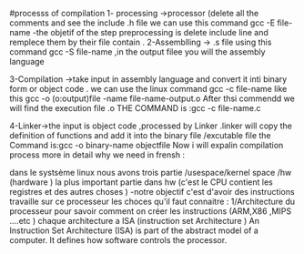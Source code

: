 
#processs of compilation 
1- processing ->processor (delete all the comments and see the include .h file
we can use this command gcc -E file-name 
 -the objetif of the step preprocessing is delete include line  and remplece them by their file contain .
2-Assemblling -> .s file  using this command gcc -S file-name ,in the output filee  you will the assembly language 
 
3-Compilation ->take input in assembly language and convert it inti binary form or object code .
we can use the linux command gcc -c file-name  like this gcc -o (o:output)file -name  file-name-output.o 
After thsi commendd we will find the execution file .o
THE COMMAND is :gcc -c file-name.c 

4-Linker->the input is object code ,processed by Linker .linker will copy the definition of functions  and add it into the binary file /excutable file 
the Command is:gcc -o binary-name objectfile 
Now i will expalin compilation process more  in detail why we need in frensh :


dans le systsème linux nous avons trois partie /usespace/kernel space /hw (hardware )
la plus important partie dans hw (c'est le CPU contient les registres et des autres choses  )
-notre objectif c'est d'avoir des instructions travaille sur ce processeur 
les choces qu'il faut connaitre :
1/Architecture du processeur pour savoir comment on créer les instructions 
 (ARM,X86 ,MIPS ....etc )
chaque architecture a ISA (instruction set Architecture )
An Instruction Set Architecture (ISA) is part of the abstract model of a computer. It defines how software controls the processor. 



